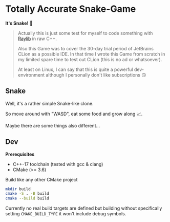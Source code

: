 # Totally Accurate Snake-Game

**It's Snake!** 🐍

> Actually this is just some test for myself to code something with
> [Raylib](https://github.com/raysan5/raylib) in raw C++.
>
> Also this Game was to cover the 30-day trial period of JetBrains
> CLion as a possible IDE. In that time I wrote this Game from scratch in
> my limited spare time to test out CLion (this is no ad or whatsoever).
> 
> At least on Linux, I can say that this is quite a powerful dev-environment 
> although I personally don't like subscriptions 🙃

## Snake
Well, it's a rather simple Snake-like clone.

So move around with "WASD", eat some food and grow along 📈.

Maybe there are some things also different...

## Dev
**Prerequisites**
- C++-17 toolchain (tested with gcc & clang)
- CMake (>= 3.6)

Build like any other CMake project
```bash
mkdir build
cmake -S . -B build
cmake --build build
```

Currently no real build targets are defined but building without specifically
setting `CMAKE_BUILD_TYPE` it won't include debug symbols.
